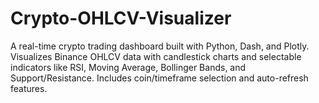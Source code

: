 # Crypto-OHLCV-Visualizer
A real-time crypto trading dashboard built with Python, Dash, and Plotly. Visualizes Binance OHLCV data with candlestick charts and selectable indicators like RSI, Moving Average, Bollinger Bands, and Support/Resistance. Includes coin/timeframe selection and auto-refresh features.
